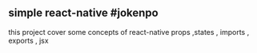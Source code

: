 ## simple react-native #jokenpo

this project cover some concepts of react-native
props ,states , imports , exports , jsx